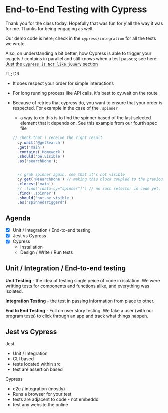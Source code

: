 # End-to-End Testing with Cypress

Thank you for the class today. Hopefully that was fun for y'all the way it was for me. Thanks for being engaging as well.

Our demo code is here; check in the `cypress/integration` for all the tests we wrote.

Also, on understanding a bit better, how Cypress is able to trigger your cy.gets / contains in parallel and still knows when a test passes; see here:
[Just the `Cypress is Not like jQuery` section](https://docs.cypress.io/guides/core-concepts/introduction-to-cypress.html#Cypress-is-Not-Like-jQuery)

TL; DR:
- It does respect your order for simple interactions
- For long running process like API calls, it's best to cy.wait on the route
- Because of retries that cypress do, you want to ensure that your order is respected. For example in the case of the `.spinner`
  + a way to do this is to find the spinner based of the last selected element that it depends on.
  See this example from our fourth spec file

  ```js
  // check that i receive the right result
    cy.wait('@getSearch')
    .get('main')
    .contains('Homework')
    .should('be.visible')
    .as('searchDone');


    // grab spinner again, see that it's not visible
    cy.get('@searchDone') // making this block coupled to the previous one
    .closest('main')
    // .find('[data-cy="spinner"]') // no such selector in code yet, but it's the recommended way by cypress
    .find('.spinner')
    .should('not.be.visible')
    .as("spinnedTriggerd")
  ```


## Agenda

- [x] Unit / Integration / End-to-end testing
- [x] Jest vs Cypress
- [x] Cypress
    + Installation
    + Design / Write / Run tests

## Unit / Integration / End-to-end testing

**Unit Testing** - the idea of testing single peice of code in isolation. We were writting tests for components and functions alike, and everything was isolated.

**Integration Testing** - the test in passing information from place to other.

**End to End Testing** - Full on user story testing. We fake a user (with our program tests) to click through an app and track what things happen.

## Jest vs Cypress

Jest
  - Unit / Integration
  - CLI based
  - tests located within src
  - test are assertion based


Cypress
- e2e / integration (mostly)
- Runs a browser for your test
- tests are adjacent to code - not embeddd
- test any website the online